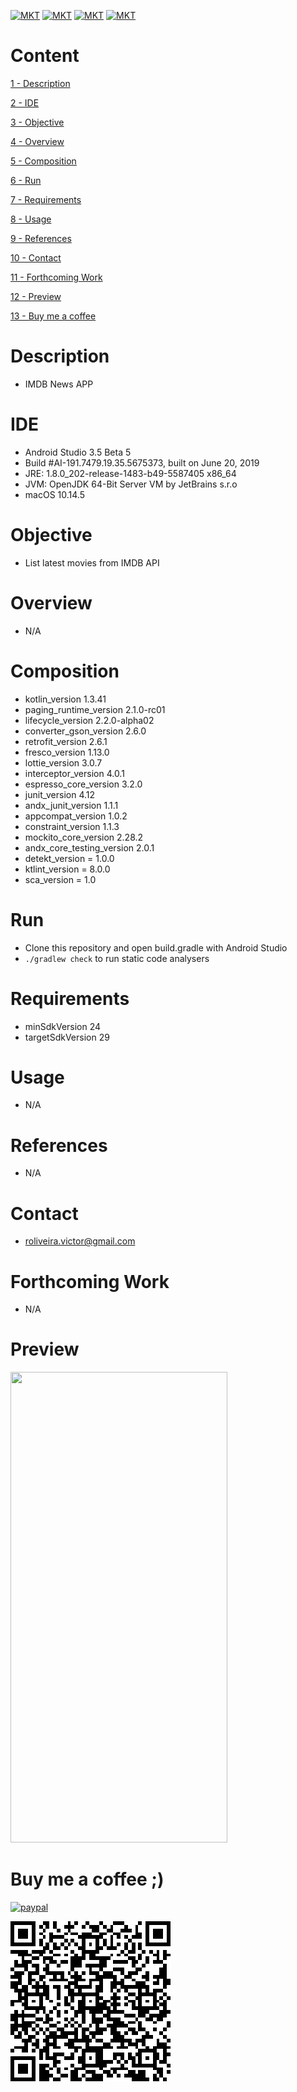 [![MKT](https://img.shields.io/badge/version-v1.0.0-blue.svg)](https://img.shields.io/badge/version-v1.0.0-blue.svg)
[![MKT](https://img.shields.io/badge/language-Kotlin-orange.svg)](https://img.shields.io/badge/language-Kotlin-orange.svg)
[![MKT](https://img.shields.io/badge/platform-Android-lightgrey.svg)](https://img.shields.io/badge/platform-Android-lightgrey.svg)
[![MKT](https://img.shields.io/badge/license-Copyleft-red.svg)](./LICENSE)

# Content

[1 - Description](#description)

[2 - IDE](#ide)

[3 - Objective](#objective)

[4 - Overview](#overview)

[5 - Composition](#composition)

[6 - Run](#run)

[7 - Requirements](#requirements)

[8 - Usage](#usage)

[9 - References](#references)

[10 - Contact](#contact)

[11 - Forthcoming Work](#forthcoming-work)

[12 - Preview](#preview)

[13 - Buy me a coffee](#buy-me-a-coffee-)

# Description

-   IMDB News APP

# IDE

- Android Studio 3.5 Beta 5
- Build #AI-191.7479.19.35.5675373, built on June 20, 2019
- JRE: 1.8.0_202-release-1483-b49-5587405 x86_64
- JVM: OpenJDK 64-Bit Server VM by JetBrains s.r.o
- macOS 10.14.5

# Objective

  - List latest movies from IMDB API 

# Overview

  - N/A

# Composition

  - kotlin_version 1.3.41
  - paging_runtime_version 2.1.0-rc01
  - lifecycle_version 2.2.0-alpha02
  - converter_gson_version 2.6.0
  - retrofit_version 2.6.1
  - fresco_version 1.13.0
  - lottie_version 3.0.7
  - interceptor_version 4.0.1
  - espresso_core_version 3.2.0
  - junit_version 4.12
  - andx_junit_version 1.1.1
  - appcompat_version 1.0.2
  - constraint_version 1.1.3
  - mockito_core_version 2.28.2
  - andx_core_testing_version 2.0.1
  - detekt_version = 1.0.0
  - ktlint_version = 8.0.0
  - sca_version = 1.0

# Run

  -  Clone this repository and open build.gradle with Android Studio
  -  `./gradlew check` to run static code analysers

# Requirements

  - minSdkVersion 24
  - targetSdkVersion 29

# Usage

  - N/A 

#   References

  - N/A

#   Contact

  - roliveira.victor@gmail.com

#   Forthcoming Work

  - N/A

#   Preview

<img src="assets/preview.gif" width="347" height="753">

#   Buy me a coffee ;)

[![paypal](https://www.paypalobjects.com/en_US/i/btn/btn_donateCC_LG.gif)](https://www.paypal.com/cgi-bin/webscr?cmd=_donations&business=5VY87PA2ETA6A&item_name=Buy+me+a+coffe+%3B%29&currency_code=USD&source=url)


![qr.png](assets/qr.png)